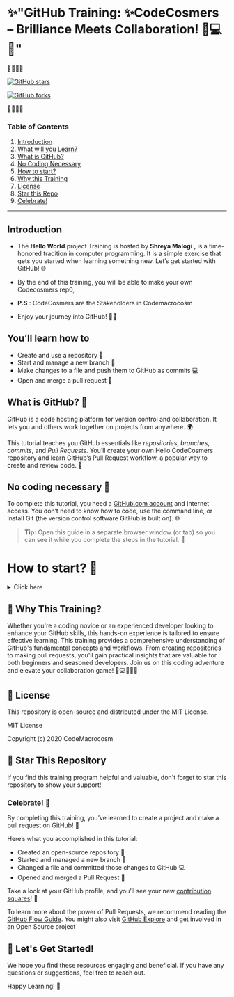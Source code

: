 
# ✨"GitHub Training: ✨CodeCosmers – Brilliance Meets Collaboration! 🚀💻✨"


🌟🌟🌟🌟

[![GitHub stars](https://img.shields.io/github/stars/CodeMacrocosm/Github-Training?style=flat-square)](https://github.com/CodeMacrocosm/Git-Training/stargazers)

[![GitHub forks](https://img.shields.io/github/forks/CodeMacrocosm/Github-Training?style=flat-square)](https://github.com/CodeMacrocosm/Git-Training/network)

🌟🌟🌟🌟


### Table of Contents 

1. [Introduction](#introduction)
2. [What will you Learn?](#youll-learn-how-to)
3. [What is GitHub?](#what-is-github-)
4. [No Coding Necessary](#no-coding-necessary-)
5. [How to start?](#how-to-start--)
6. [Why this Training](#-why-this-training)
7. [License](#-license)
8. [Star this Repo](#-star-this-repository)
9. [Celebrate!](#celebrate-)

---

## Introduction

- The **Hello World** project Training is hosted by **Shreya Malogi** , is a time-honored tradition in computer programming. It is a simple exercise that gets you started when learning something new. Let’s get started with GitHub! 🌐

- By the end of this training, you will be able to make your own Codecosmers rep0,

- **P.S** : CodeCosmers are the Stakeholders in Codemacrocosm
  
- Enjoy your journey into GitHub! 🚀✨

## You’ll learn how to 

- Create and use a repository 📁
- Start and manage a new branch 🌿
- Make changes to a file and push them to GitHub as commits 💻
- Open and merge a pull request 🔄

## What is GitHub? 🤔

GitHub is a code hosting platform for version control and collaboration. It lets you and others work together on projects from anywhere. 🌍

This tutorial teaches you GitHub essentials like _repositories_, _branches_, _commits_, and _Pull Requests_. You’ll create your own Hello CodeCosmers repository and learn GitHub’s Pull Request workflow, a popular way to create and review code. 📝

## No coding necessary 🚫

To complete this tutorial, you need a [GitHub.com account](http://github.com) and Internet access. You don’t need to know how to code, use the command line, or install Git (the version control software GitHub is built on). 🌐

> **Tip:** Open this guide in a separate browser window (or tab) so you can see it while you complete the steps in the tutorial. 🌟
>

# How to start?  📝

<details>
  
<summary>Click here </summary>


## Step 1\. Create a Repository 🚀

A **repository** is usually used to organize a single project. Repositories can contain folders and files, images, videos, spreadsheets, and data sets – anything your project needs. We recommend including a _README_, or a file with information about your project. GitHub makes it easy to add one at the same time you create your new repository. 📁

Your `hello-CodeCosmers` repository can be a place where you store ideas, resources, or even share and discuss things with others. 🤝

-  To create a new repository 🌟

1. In the upper right corner, next to your avatar or identicon, click <span class="octicon octicon-plus"></span>and then select **New repository**. 📅
2. Name your repository `hello-CodeCosmers`. 🌐
3. Write a short description. 📝
4. Select **Initialize this repository with a README**. 📂

![new-repo-form](/images/create-new-repo.png) 🚀

Click **Create repository**. 🚀

---

## Step 2\. Create a Branch 🌿

**Branching** is the way to work on different versions of a repository at one time. 🔄

- By default, your repository has one branch named `master` which is considered to be the definitive branch. We use branches to experiment and make edits before committing them to `master`. 🎨

- When you create a branch off the `master` branch, you’re making a copy, or snapshot, of `master` as it was at that point in time. If someone else made changes to the `master` branch while you were working on your branch, you could pull in those updates. 🔄

- This diagram shows:

- The `master` branch 🌟
- A new branch called `feature` (because we’re doing ‘feature work’ on this branch) 🌟
- The journey that `feature` takes before it’s merged into `master` 🌟

![a branch](/images/branching.png) 🌿

Have you ever saved different versions of a file? Something like:

- `story.txt` 📖
- `story-shreya-edit.txt` ✏️
- `story-shreya-edit-reviewed.txt` 📝

Branches accomplish similar goals in GitHub repositories. 🌟

- Here at GitHub, our developers, writers, and designers use branches for keeping bug fixes and feature work separate from our `master` (production) branch. When a change is ready, they merge their branch into `master`. 🤝

- To create a new branch 🌿

1. Go to your new repository `hello-CodeCosmers`. 🚀
2. Click the drop down at the top of the file list that says **branch: master**. 🌿
3. Type a branch name, `readme-edits`, into the new branch text box. 📝
4. Select the blue **Create branch** box or hit “Enter” on your keyboard. 🚀

![branch gif](/images/readme-edits.gif) 🌟

- Now you have two branches, `master` and `readme-edits`. They look exactly the same, but not for long! Next, we’ll add our changes to the new branch. 🌟

---

#### Step 3\. Make and commit changes 📝

- Bravo! Now, you’re on the code view for your `readme-edits` branch, which is a copy of `master`. Let’s make some edits. 💻

- On GitHub, saved changes are called _commits_. Each commit has an associated _commit message_, which is a description explaining why a particular change was made. Commit messages capture the history of your changes, so other contributors can understand what you’ve done and why. 📜

 - Make and commit changes 📝

- 1. Click the `README.md` file. 📖
     
- 2. Click the <span class="octicon octicon-pencil"></span>pencil icon in the upper right corner of the file view to edit. ✏️
     
- 3. In the editor, write a bit about yourself. 🤖
     
- 4. Write a commit message that describes your changes. 📝
     
- 5. Click **Commit changes** button. 🚀

![commit](/images/commit.png) 🌟

- These changes will be made to just the README file on your `readme-edits` branch, so now this branch contains content that’s different from `master`. 🌟

---

## Step 4\. Open a Pull Request 🔄

- Nice edits! Now that you have changes in a branch off of `master`, you can open a _pull request_. 🌟

- Pull Requests are the heart of collaboration on GitHub. When you open a _pull request_, you’re proposing your changes and requesting that someone review and pull in your contribution and merge them into their branch. Pull requests show _diffs_, or differences, of the content from both branches. The changes, additions, and subtractions are shown in green and red. 🌟

- As soon as you make a commit, you can open a pull request and start a discussion, even before the code is finished. 🌟

- By using GitHub’s [@mention system](https://help.github.com/articles/about-writing-and-formatting-on-github/#text-formatting-toolbar) in your pull request message, you can ask for feedback from specific people or teams, whether they’re down the hall or 10 time zones away. 🌟

You can even open pull requests in your own repository and merge them yourself. It’s a great way to learn the GitHub Flow before working on larger projects. 🌟

-  Open a Pull Request for changes to the README 📜

_Click on the image for a larger version_ 🌟

| Step                                                                                                                     | Screenshot                                             |
| ------------------------------------------------------------------------------------------------------------------------ | ------------------------------------------------------ |
| Click the **Pull Request** tab, then from the Pull Request page, click the green **New pull request** button.            | [![pr-tab](/images/pr-tab.gif)](pr-tab.gif)            |
| In the **Example Comparisons** box, select the branch you made, `readme-edits`, to compare with `master` (the original). | [![branch](/images/pick-branch.png)](pick-branch.png)  |
| Look over your changes in the diffs on the Compare page, make sure they’re what you want to submit.                      | [![diff](/images/diff.png)](diff.png)                  |
| When you’re satisfied that these are the changes you want to submit, click the big green **Create Pull Request** button. | [![create-pull](/images/create-pr.png)](create-pr.png) |
| Give your pull request a title and write a brief description of your changes.                                            | [![pr-form](/images/pr-form.png)](pr-form.png)         |

- When you’re done with your message, click **Create pull request**! 🌟

---

> **Tip**: You can use [emoji](https://help.github.com/articles/basic-writing-and-formatting-syntax/#using-emoji) and [drag and drop images and gifs](https://help.github.com/articles/file-attachments-on-issues-and-pull-requests/) onto comments and Pull Requests. 🌟

---

## Step 5\. Merge your Pull Request 🚀



- In this final step, it’s time to bring your changes together – merging your `readme-edits` branch into the `master` branch. 🌟

1. Click the green **Merge pull request** button to merge the changes into `master`. 🔄
2. Click **Confirm merge**. 🌟
3. Go ahead and delete the branch, since its changes have been incorporated, with the **Delete branch** button in the purple box. ❌

![merge](/images/delete-button.png) 🌟

</details>



## 🎯 Why This Training?

Whether you're a coding novice or an experienced developer looking to enhance your GitHub skills, this hands-on experience is tailored to ensure effective learning. This training provides a comprehensive understanding of GitHub's fundamental concepts and workflows. From creating repositories to making pull requests, you'll gain practical insights that are valuable for both beginners and seasoned developers. Join us on this coding adventure and elevate your collaboration game! 🚀💻🌐📘🌟

## 📜 License

This repository is open-source and distributed under the MIT License. 

MIT License

Copyright (c) 2020 CodeMacrocosm


## 🌟 Star This Repository

If you find this training program helpful and valuable, don't forget to star this repository to show your support!

### Celebrate! 🎉

By completing this training, you’ve learned to create a project and make a pull request on GitHub! 🌟

Here’s what you accomplished in this tutorial:

- Created an open-source repository 📁
- Started and managed a new branch 🌿
- Changed a file and committed those changes to GitHub 💻
- Opened and merged a Pull Request 🔄

Take a look at your GitHub profile, and you’ll see your new [contribution squares](https://help.github.com/articles/viewing-contributions)! 🌟

To learn more about the power of Pull Requests, we recommend reading the [GitHub Flow Guide](http://guides.github.com/overviews/flow/). You might also visit [GitHub Explore](http://github.com/explore) and get involved in an Open Source project 

## 🚀 Let's Get Started!

 We hope you find these resources engaging and beneficial. If you have any questions or suggestions, feel free to reach out.

Happy Learning! 🌟

